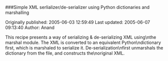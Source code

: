 ###Simple XML serlializer/de-serializer using Python dictionaries and marshalling

Originally published: 2005-06-03 12:59:49
Last updated: 2005-06-07 09:13:40
Author: Anand 

This recipe presents a way of serializing & de-serializing XML using\nthe marshal module. The XML is converted to an equivalent Python\ndictionary first, which is marshaled to serialize it. De-serialization\nfirst unmarshals the dictionary from the file, and constructs the\noriginal XML.